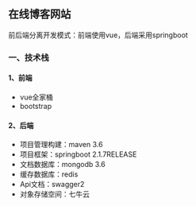 ## 在线博客网站
前后端分离开发模式：前端使用vue，后端采用springboot

### 一、技术栈

#### 1、前端
 - vue全家桶
 - bootstrap

#### 2、后端
 - 项目管理构建：maven 3.6
 - 项目框架：springboot 2.1.7RELEASE
 - 文档数据库：mongodb 3.6
 - 缓存数据库：redis
 - Api文档：swagger2
 - 对象存储空间：七牛云
